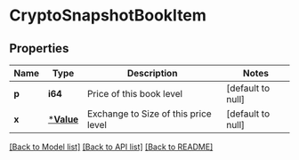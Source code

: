 # CryptoSnapshotBookItem

## Properties
Name | Type | Description | Notes
------------ | ------------- | ------------- | -------------
**p** | **i64** | Price of this book level | [default to null]
**x** | [***Value**](Value.md) | Exchange to Size of this price level | [default to null]

[[Back to Model list]](../README.md#documentation-for-models) [[Back to API list]](../README.md#documentation-for-api-endpoints) [[Back to README]](../README.md)

